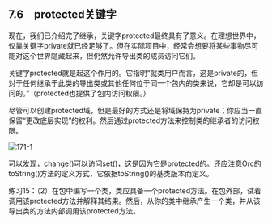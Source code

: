 ## 7.6　protected关键字

现在，我们已介绍完了继承，关键字protected最终具有了意义。在理想世界中，仅靠关键字private就已经足够了。但在实际项目中，经常会想要将某些事物尽可能对这个世界隐藏起来，但仍然允许导出类的成员访问它们。

关键字protected就是起这个作用的。它指明“就类用户而言，这是private的，但对于任何继承于此类的导出类或其他任何位于同一个包内的类来说，它却是可以访问的。”（protected也提供了包内访问权限。）

尽管可以创建protected域，但是最好的方式还是将域保持为private；你应当一直保留“更改底层实现”的权利。然后通过protected方法来控制类的继承者的访问权限。

![171-1](../Images/image02844.jpeg)

可以发现，change()可以访问set()，这是因为它是protected的。还应注意Orc的toString()方法的定义方式，它依据toString()的基类版本而定义。

练习15：（2）在包中编写一个类，类应具备一个protected方法。在包外部，试着调用该protected方法并解释其结果。然后，从你的类中继承产生一个类，并从该导出类的方法内部调用该protected方法。